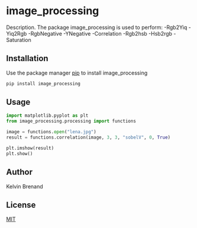 # image_processing

Description. 
The package image_processing is used to perform:
	-Rgb2Yiq
	-Yiq2Rgb
	-RgbNegative
	-YNegative
	-Correlation
	-Rgb2hsb
	-Hsb2rgb
	-Saturation

## Installation

Use the package manager [pip](https://pip.pypa.io/en/stable/) to install image_processing

```bash
pip install image_processing
```

## Usage

```python
import matplotlib.pyplot as plt
from image_processing.processing import functions

image = functions.open("lena.jpg")
result = functions.correlation(image, 3, 3, "sobelV", 0, True)

plt.imshow(result)
plt.show()
```

## Author
Kelvin Brenand

## License
[MIT](https://choosealicense.com/licenses/mit/)